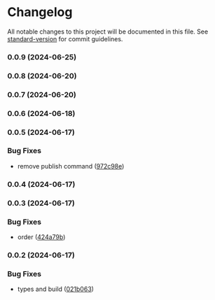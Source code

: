 # Changelog

All notable changes to this project will be documented in this file. See [standard-version](https://github.com/conventional-changelog/standard-version) for commit guidelines.

### 0.0.9 (2024-06-25)

### 0.0.8 (2024-06-20)

### 0.0.7 (2024-06-20)

### 0.0.6 (2024-06-18)

### 0.0.5 (2024-06-17)


### Bug Fixes

* remove publish command ([972c98e](https://github.com/SundaeSwap-finance/wallet-lite/commit/972c98e12b8c63f729a973824da29deb407e349d))

### 0.0.4 (2024-06-17)

### 0.0.3 (2024-06-17)


### Bug Fixes

* order ([424a79b](https://github.com/SundaeSwap-finance/wallet-lite/commit/424a79b2bb5c388a7fcda8188ec8b2f82b88161d))

### 0.0.2 (2024-06-17)


### Bug Fixes

* types and build ([021b063](https://github.com/SundaeSwap-finance/wallet-lite/commit/021b06361431596d11e911d459a4101be2b2d57c))
